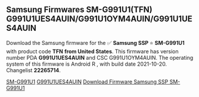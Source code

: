 <h2>Samsung Firmwares SM-G991U1(TFN) G991U1UES4AUIN/G991U1OYM4AUIN/G991U1UES4AUIN</h2>
Download the Samsung firmware for the ✅ <strong>Samsung SSP </strong> ⭐ <strong>SM-G991U1</strong> with product code <strong>TFN</strong> <strong> from United States</strong>. This firmware has version number PDA <strong>G991U1UES4AUIN</strong> and CSC G991U1OYM4AUIN. The operating system of this firmware is Android R , with build date 2021-10-20. Changelist <strong>22265714</strong>.


[SM-G991U1](https://samfirm.shop/samsung/model/SM-G991U1)
[G991U1UES4AUIN](https://samfirm.shop/samsung/pda/G991U1UES4AUIN)
[Download Firmware Samsung SSP SM-G991U1](https://samfirm.shop/samsung/firmware/466716)
